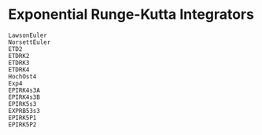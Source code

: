 # Exponential Runge-Kutta Integrators

```@docs
LawsonEuler
NorsettEuler
ETD2
ETDRK2
ETDRK3
ETDRK4
HochOst4
Exp4
EPIRK4s3A
EPIRK4s3B
EPIRK5s3
EXPRB53s3
EPIRK5P1
EPIRK5P2
```